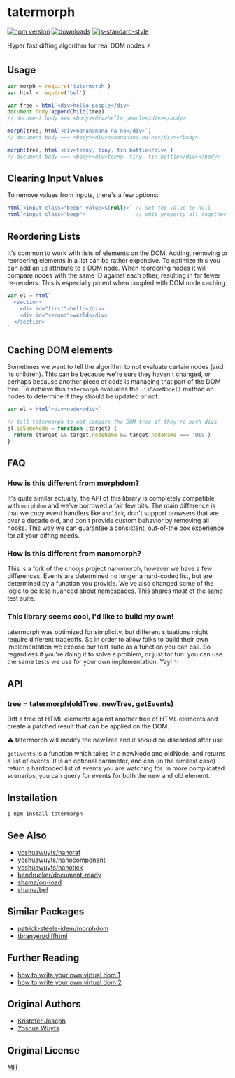 # tatermorph
[![npm version][2]][3]
[![downloads][8]][9] [![js-standard-style][10]][11]

Hyper fast diffing algorithm for real DOM nodes :zap:

## Usage
```js
var morph = require('tatermorph')
var html = require('bel')

var tree = html`<div>hello people</div>`
document.body.appendChild(tree)
// document.body === <body><div>hello people</div></body>

morph(tree, html`<div>nanananana-na-no</div>`)
// document.body === <body><div>nanananana-na-no</div></body>

morph(tree, html`<div>teeny, tiny, tin bottle</div>`)
// document.body === <body><div>teeny, tiny, tin bottle</div></body>
```

## Clearing Input Values
To remove values from inputs, there's a few options:
```js
html`<input class="beep" value=${null}>` // set the value to null
html`<input class="beep">`               // omit property all together
```

## Reordering Lists
It's common to work with lists of elements on the DOM. Adding, removing or
reordering elements in a list can be rather expensive. To optimize this you can
add an `id` attribute to a DOM node. When reordering nodes it will compare
nodes with the same ID against each other, resulting in far fewer re-renders.
This is especially potent when coupled with DOM node caching.

```js
var el = html`
  <section>
    <div id="first">hello</div>
    <div id="second">world</div>
  </section>
`
```

## Caching DOM elements
Sometimes we want to tell the algorithm to not evaluate certain nodes (and its
children). This can be because we're sure they haven't changed, or perhaps
because another piece of code is managing that part of the DOM tree. To achieve
this `tatermorph` evaluates the `.isSameNode()` method on nodes to determine if
they should be updated or not.

```js
var el = html`<div>node</div>`

// tell tatermorph to not compare the DOM tree if they're both divs
el.isSameNode = function (target) {
  return (target && target.nodeName && target.nodeName === 'DIV')
}
```

## FAQ
### How is this different from morphdom?
It's quite similar actually; the API of this library is completely compatible
with `morphdom` and we've borrowed a fair few bits. The main difference is that
we copy event handlers like `onclick`, don't support browsers that are over a
decade old, and don't provide custom behavior by removing all hooks. This way
we can guarantee a consistent, out-of-the box experience for all your diffing
needs.

### How is this different from nanomorph?
This is a fork of the choojs project nanomorph, however we have a few differences.
Events are determined no longer a hard-coded list, but are determined by a function
you provide. We've also changed some of the logic to be less nuanced about namespaces. This shares _most_ of the same test suite.

### This library seems cool, I'd like to build my own!
tatermorph was optimized for simplicity, but different situations might require
different tradeoffs. So in order to allow folks to build their own
implementation we expose our test suite as a function you can call. So
regardless if you're doing it to solve a problem, or just for fun: you can use
the same tests we use for your own implementation. Yay! :sparkles:

## API
### tree = tatermorph(oldTree, newTree, getEvents)
Diff a tree of HTML elements against another tree of HTML elements and create
a patched result that can be applied on the DOM.

:warning: tatermorph will modify the newTree and it should be discarded after use

`getEvents` is a function which takes in a newNode and oldNode, and returns
a list of events. It is an optional parameter, and can (in the similest case)
return a hardcoded list of events you are watching for. In more complicated
scenarios, you can query for events for both the new and old element.

## Installation
```sh
$ npm install tatermorph
```

## See Also
- [yoshuawuyts/nanoraf](https://github.com/yoshuawuyts/nanoraf)
- [yoshuawuyts/nanocomponent](https://github.com/yoshuawuyts/nanocomponent)
- [yoshuawuyts/nanotick](https://github.com/yoshuawuyts/nanotick)
- [bendrucker/document-ready](https://github.com/bendrucker/document-ready)
- [shama/on-load](https://github.com/shama/on-load)
- [shama/bel](https://github.com/shama/bel)

## Similar Packages
- [patrick-steele-idem/morphdom](https://github.com/patrick-steele-idem/morphdom)
- [tbranyen/diffhtml](https://github.com/tbranyen/diffhtml)

## Further Reading
- [how to write your own virtual dom 1][own-vdom-1]
- [how to write your own virtual dom 2][own-vdom-2]

## Original Authors
- [Kristofer Joseph](https://github.com/kristoferjoseph)
- [Yoshua Wuyts](https://github.com/yoshuawuyts)

## Original License
[MIT](https://tldrlegal.com/license/mit-license)

[2]: https://img.shields.io/npm/v/tatermorph.svg?style=flat-square
[3]: https://npmjs.org/package/tatermorph
[8]: http://img.shields.io/npm/dm/tatermorph.svg?style=flat-square
[9]: https://npmjs.org/package/tatermorph
[10]: https://img.shields.io/badge/code%20style-standard-brightgreen.svg?style=flat-square
[11]: https://github.com/feross/standard

[mt]: https://en.wikipedia.org/wiki/Merkle_tree
[own-vdom-1]: https://medium.com/@deathmood/how-to-write-your-own-virtual-dom-ee74acc13060
[own-vdom-2]: https://medium.com/@deathmood/write-your-virtual-dom-2-props-events-a957608f5c76
[hyperstream]: https://github.com/substack/hyperstream
